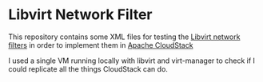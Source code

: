 # Libvirt Network Filter
This repository contains some XML files for testing the [Libvirt network filters](https://libvirt.org/formatnwfilter.html) in order to implement them in [Apache CloudStack](https://cloudstack.apache.org/)

I used a single VM running locally with libvirt and virt-manager to check if I could replicate all the things CloudStack can do.
